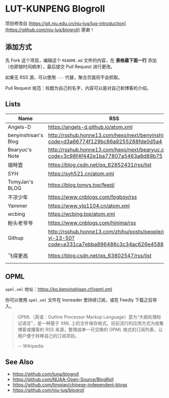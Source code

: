 # LUT-KUNPENG Blogroll

项目修改自 [https://git.nju.edu.cn/nju-lug/lug-introduction](https://github.com/nju-lug/blogroll) 
感谢！


## 添加方式

先 Fork 这个项目，编辑这个 `README.md` 文件的内容，在 **表格最下面一行** 添加（也即按时间顺序），最后提交 Pull Request 进行更改。

如果无 RSS 源，可以使用 `---` 代替，聚合页面将不会抓取。

Pull Request 规范：标题为自己的名字，内容可以是对自己和博客的介绍。


## Lists

| Name | RSS | HTML |
| --   | --  | --   |
| Angels-D | https://angels-d.github.io/atom.xml | https://angels-d.github.io/ |
| benyinshisan's Blog | http://rsshub.honne13.com/hexo/next/benyinshisan.cf?code=d3a66774f129bc86a9255288fde0d5a4 | https://benyinshisan.cf/ |
| Bearyuc's Note | http://rsshub.honne13.com/hexo/next/bearyuc.cn?code=3c98f4f442e1ba77807a5463a8d89b75 | https://bearyuc.cn/ |
| 琅時壹 | https://blog.csdn.net/qq_62852431/rss/list | https://blog.csdn.net/qq_62852431 |
| SYH | https://syh521.cn/atom.xml | https://syh521.cn/ |
| TomyJan's BLOG | https://blog.tomys.top/feed/ | https://blog.tomys.top/ |
| 不凉少年 | https://www.cnblogs.com/fpgboy/rss | https://www.cnblogs.com/fpgboy |
| Yammer | https://www.ylq1104.cn/atom.xml | https://www.ylq1104.cn |
| wcbing | https://wcbing.top/atom.xml | https://wcbing.top/ |
| 粉头老爷爷 | https://www.cnblogs.com/hinima/rss | https://www.cnblogs.com/hinima/ |
| Githup | http://rsshub.honne13.com/zhihu/posts/people/dian-yi-13-50?code=a331ca7ebba896486c3c34ac626e4588 | https://www.zhihu.com/people/dian-yi-13-50/posts |
| 飞得更高 | https://blog.csdn.net/qq_63802547/rss/list | https://blog.csdn.net/qq_63802547?type=blog |




## OPML

`opml.xml` 地址：https://kp.benyinshisan.cf/opml.xml

你可以使用 `opml.xml` 文件在 Inoreader 里持续订阅，或在 Feedly 下载之后导入。

> OPML（英语：Outline Processor Markup Language）意为“大纲处理标记语言”，是一种基于 XML 上的文件保存格式。目前流行的应用方式为收集博客或播客的 RSS 来源，整理成单一可交换的 OPML 格式的订阅列表，让用户便于转移自己的订阅项目。
>
> -- Wikipedia


## See Also

- https://github.com/tuna/blogroll
- https://github.com/NUAA-Open-Source/BlogRoll
- https://github.com/timqian/chinese-independent-blogs
- https://github.com/nju-lug/blogroll
